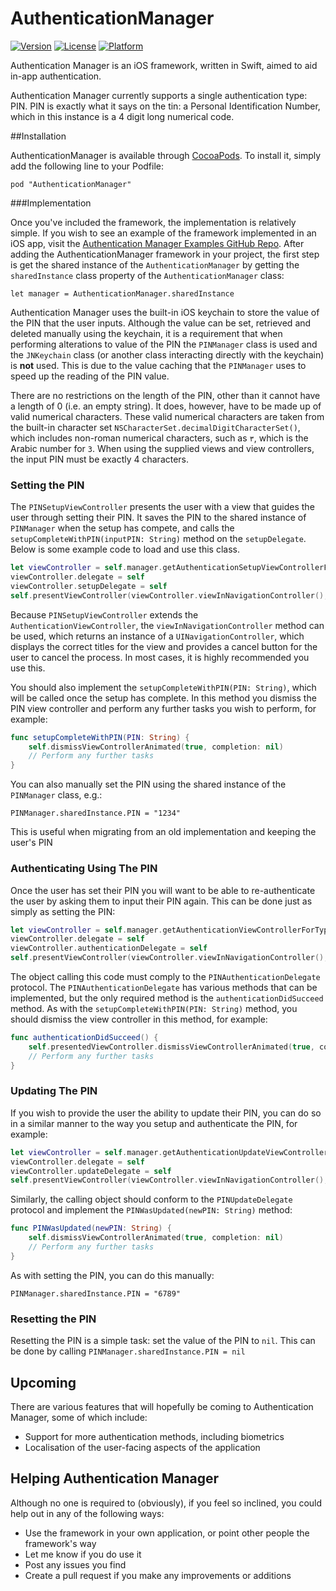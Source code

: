 AuthenticationManager
===
[![Version](https://img.shields.io/cocoapods/v/AuthenticationManager.svg?style=flat)](http://cocoadocs.org/docsets/AuthenticationManager)
[![License](http://img.shields.io/badge/license-MIT-green.svg?style=flat)](http://opensource.org/licenses/MIT)
[![Platform](https://img.shields.io/cocoapods/p/AuthenticationManager.svg?style=flat)](http://cocoadocs.org/docsets/AuthenticationManager)

Authentication Manager is an iOS framework, written in Swift, aimed to aid in-app authentication.

Authentication Manager currently supports a single authentication type: PIN. PIN is exactly what it says on the tin: a Personal Identification Number, which in this instance is a 4 digit long numerical code.

##Installation

AuthenticationManager is available through [CocoaPods](http://cocoapods.org). To install
it, simply add the following line to your Podfile:

`pod "AuthenticationManager"`

###Implementation

Once you've included the framework, the implementation is relatively simple. If you wish to see an example of the framework implemented in an iOS app, visit the [Authentication Manager Examples GitHub Repo](https://github.com/YetiiNet/AuthenticationManagerExamples). After adding the AuthenticationManager framework in your project, the first step is get the shared instance of the `AuthenticationManager` by getting the `sharedInstance` class property of the `AuthenticationManager` class:

`let manager = AuthenticationManager.sharedInstance`

Authentication Manager uses the built-in iOS keychain to store the value of the PIN that the user inputs. Although the value can be set, retrieved and deleted manually using the keychain, it is a requirement that when performing alterations to value of the PIN the `PINManager` class is used and the `JNKeychain` class (or another class interacting directly with the keychain) is **not** used. This is due to the value caching that the `PINManager` uses to speed up the reading of the PIN value.

There are no restrictions on the length of the PIN, other than it cannot have a length of 0 (i.e. an empty string). It does, however, have to be made up of valid numerical characters. These valid numerical characters are taken from the built-in character set `NSCharacterSet.decimalDigitCharacterSet()`, which includes non-roman numerical characters, such as `٣`, which is the Arabic number for `3`. When using the supplied views and view controllers, the input PIN must be exactly 4 characters.

### Setting the PIN

The `PINSetupViewController` presents the user with a view that guides the user through setting their PIN. It saves the PIN to the shared instance of `PINManager` when the setup has compete, and calls the `setupCompleteWithPIN(inputPIN: String)` method on the `setupDelegate`. Below is some example code to load and use this class.

```swift
let viewController = self.manager.getAuthenticationSetupViewControllerForType(.PIN) as PINSetupViewController
viewController.delegate = self
viewController.setupDelegate = self
self.presentViewController(viewController.viewInNavigationController(), animated: true, completion: nil)
```

Because `PINSetupViewController` extends the `AuthenticationViewController`, the `viewInNavigationController` method can be used, which returns an instance of a `UINavigationController`, which displays the correct titles for the view and provides a cancel button for the user to cancel the process. In most cases, it is highly recommended you use this.

You should also implement the `setupCompleteWithPIN(PIN: String)`, which will be called once the setup has complete. In this method you dismiss the PIN view controller and perform any further tasks you wish to perform, for example:

```swift
func setupCompleteWithPIN(PIN: String) {
    self.dismissViewControllerAnimated(true, completion: nil)
    // Perform any further tasks
}
```

You can also manually set the PIN using the shared instance of the `PINManager` class, e.g.:

`PINManager.sharedInstance.PIN = "1234"`

This is useful when migrating from an old implementation and keeping the user's PIN

### Authenticating Using The PIN

Once the user has set their PIN you will want to be able to re-authenticate the user by asking them to input their PIN again. This can be done just as simply as setting the PIN:

```swift
let viewController = self.manager.getAuthenticationViewControllerForType(.PIN) as PINAuthenticationViewController
viewController.delegate = self
viewController.authenticationDelegate = self
self.presentViewController(viewController.viewInNavigationController(), animated: true, completion: nil)
```

The object calling this code must comply to the `PINAuthenticationDelegate` protocol. The `PINAuthenticationDelegate` has various methods that can be implemented, but the only required method is the `authenticationDidSucceed` method. As with the `setupCompleteWithPIN(PIN: String)` method, you should dismiss the view controller in this method, for example:

```swift
func authenticationDidSucceed() {
    self.presentedViewController.dismissViewControllerAnimated(true, completion: nil)
    // Perform any further tasks
}
```

### Updating The PIN

If you wish to provide the user the ability to update their PIN, you can do so in a similar manner to the way you setup and authenticate the PIN, for example:

```swift
let viewController = self.manager.getAuthenticationUpdateViewControllerForType(.PIN) as PINUpdateViewController
viewController.delegate = self
viewController.updateDelegate = self
self.presentViewController(viewController.viewInNavigationController(), animated: true, completion: nil)
```

Similarly, the calling object should conform to the `PINUpdateDelegate` protocol and implement the `PINWasUpdated(newPIN: String)` method:

```swift
func PINWasUpdated(newPIN: String) {
    self.dismissViewControllerAnimated(true, completion: nil)
    // Perform any further tasks
}
```

As with setting the PIN, you can do this manually:

`PINManager.sharedInstance.PIN = "6789"`

### Resetting the PIN

Resetting the PIN is a simple task: set the value of the PIN to `nil`. This can be done by calling `PINManager.sharedInstance.PIN = nil`

## Upcoming

There are various features that will hopefully be coming to Authentication Manager, some of which include:

* Support for more authentication methods, including biometrics
* Localisation of the user-facing aspects of the application

## Helping Authentication Manager

Although no one is required to (obviously), if you feel so inclined, you could help out in any of the following ways:

* Use the framework in your own application, or point other people the framework's way
* Let me know if you do use it
* Post any issues you find
* Create a pull request if you make any improvements or additions
